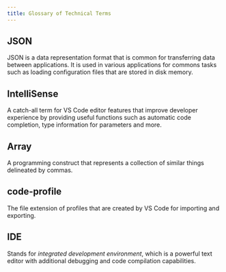 ```yaml
---
title: Glossary of Technical Terms
---
```


## JSON 
JSON is a data representation format that is common for transferring data between applications. It is used in various applications for commons tasks such as loading configuration files that are stored in disk memory.

## IntelliSense 
A catch-all term for VS Code editor features that improve developer experience by providing useful functions such as automatic code completion, type information for parameters and more.

## Array
A programming construct that represents a collection of similar things delineated by commas.

## code-profile
The file extension of profiles that are created by VS Code for importing and exporting.

## IDE
Stands for *integrated development environment*, which is a powerful text editor with additional debugging and code compilation capabilities.
